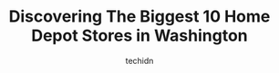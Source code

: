 ---
layout: ampstory
image: https://i0.wp.com/paketmu.com/wp-content/uploads/2023/06/the-home-depot-0-in-washington-1686366699.jpeg?resize=640,853
author: techidn
featured: false
description: Explore the diverse Home Depot Store scene in Washington, home to an incredible selection of 10 establishments catering to every taste. Whether youre in search of iconic favorites or undisc
title: Discovering The Biggest 10 Home Depot Stores in Washington
cover:
   title: Discovering The Biggest 10 Home Depot Stores in Washington
   subtitle: RICKPATE
   background: https://paketmu.com/wp-content/uploads/2023/06/the-home-depot-0-in-washington-1686366699.jpeg

pages: 
 - layout: thirds
   top: <h1>#1 The Home Depot</h1>
   bottom: "<p>Its the standard Home Depot, exactly what you would expect. They have what you need for your projects among the row after row of many things.  They also deliver.  The web</p>"
   background: https://paketmu.com/wp-content/uploads/2023/06/the-home-depot-1-in-washington-1686366700.jpeg
   backgroundblur: true
 - layout: thirds
   top: <h1>#2 The Home Depot</h1>
   bottom: "<p>Went in looking for a few random items. Much to my surprise I had some great customer service. My last trip there sent me elsewhere. I reluctantly returned today & am rea</p>"
   background: https://paketmu.com/wp-content/uploads/2023/06/the-home-depot-2-in-washington-1686366702.jpeg
   cta:
      link: https://paketmu.com/discovering-the-biggest-10-home-depot-stores-in-washington/
      text: Discovering The Biggest 10 Home Depot Stores in Washington
 - layout: thirds
   top: <h1>#3 The Home Depot</h1>
   bottom: "<p>We bought a high dollar item that was marked for $200 less than it rang up for, and they stood by the price. We are always happy with our service there.The parking lot is</p>"
   background: https://paketmu.com/wp-content/uploads/2023/06/the-home-depot-3-in-washington-1686366702.jpeg
   cta:
      link: https://paketmu.com/discovering-the-biggest-10-home-depot-stores-in-washington/
      text: Discovering The Biggest 10 Home Depot Stores in Washington
 - layout: thirds
   top: <h1>#4 The Home Depot</h1>
   bottom: "<p>121 Military Rd E, Tacoma, WA 98445, United States</p>"
   background: https://images.unsplash.com/photo-1531169509526-f8f1fdaa4a67?ixlib=rb-4.0.3&ixid=MnwxMjA3fDB8MHxwaG90by1wYWdlfHx8fGVufDB8fHx8&auto=format&fit=crop&w=640&h=853&q=80
   cta:
      link: https://paketmu.com/discovering-the-biggest-10-home-depot-stores-in-washington/
      text: Discovering The Biggest 10 Home Depot Stores in Washington
 - layout: thirds
   top: <h1>#5 The Home Depot</h1>
   bottom: "<p>6810 S 180th St, Tukwila, WA 98188, United States</p>"
   background: https://images.unsplash.com/photo-1602536052359-ef94c21c5948?ixlib=rb-4.0.3&ixid=MnwxMjA3fDB8MHxwaG90by1wYWdlfHx8fGVufDB8fHx8&auto=format&fit=crop&w=640&h=853&q=80
   cta:
      link: https://paketmu.com/discovering-the-biggest-10-home-depot-stores-in-washington/
      text: Discovering The Biggest 10 Home Depot Stores in Washington
 - layout: thirds
   top: <h1>#6 The Home Depot</h1>
   bottom: "<p>325 120th Ave NE, Bellevue, WA 98005, United States</p>"
   background: https://images.unsplash.com/photo-1552083974-186346191183?ixlib=rb-4.0.3&ixid=MnwxMjA3fDB8MHxwaG90by1wYWdlfHx8fGVufDB8fHx8&auto=format&fit=crop&w=640&h=853&q=80
   cta:
      link: https://paketmu.com/discovering-the-biggest-10-home-depot-stores-in-washington/
      text: Discovering The Biggest 10 Home Depot Stores in Washington
 - layout: thirds
   top: <h1>#7 The Home Depot</h1>
   bottom: "<p>18333 120th Ave NE, Bothell, WA 98011, United States</p>"
   background: https://images.unsplash.com/photo-1533998839656-76f5e4b2bccb?ixlib=rb-4.0.3&ixid=MnwxMjA3fDB8MHxwaG90by1wYWdlfHx8fGVufDB8fHx8&auto=format&fit=crop&w=640&h=853&q=80
   cta:
      link: https://paketmu.com/discovering-the-biggest-10-home-depot-stores-in-washington/
      text: Discovering The Biggest 10 Home Depot Stores in Washington
 - layout: thirds
   middle: Continue reading...
   background: https://images.unsplash.com/photo-1536745287225-21d689278fd1?ixlib=rb-4.0.3&ixid=MnwxMjA3fDB8MHxwaG90by1wYWdlfHx8fGVufDB8fHx8&auto=format&fit=crop&w=640&h=853&q=80
   cta:
      link: https://paketmu.com/discovering-the-biggest-10-home-depot-stores-in-washington/
      text: Discovering The Biggest 10 Home Depot Stores in Washington
      
---